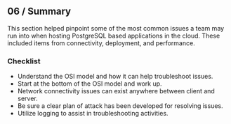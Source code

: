 ## 06 / Summary

This section helped pinpoint some of the most common issues a team may run into when hosting PostgreSQL based applications in the cloud. These included items from connectivity, deployment, and performance.

### Checklist

- Understand the OSI model and how it can help troubleshoot issues.
- Start at the bottom of the OSI model and work up.
- Network connectivity issues can exist anywhere between client and server.
- Be sure a clear plan of attack has been developed for resolving issues.
- Utilize logging to assist in troubleshooting activities.
